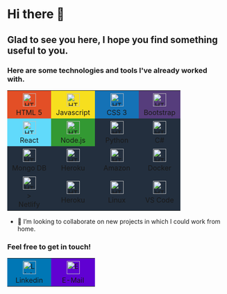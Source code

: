 # Hi there 👋 
## Glad to see you here, I hope you find something useful to you. 
### Here are some technologies and tools I've already worked with.
<table style="text-align:center;">
  <tr> 
      <td style="background: #E34F26" width="85" align="center">          
          <div><img src="https://simpleicons.org/icons/html5.svg" width="30" alt="HTML" style="vertical-align:center; margin:4px"/></div>
          <div>HTML 5</div>                   
      </td>
      <td style="background: #F7DF1E" width="85" align="center">
          <div><img src="https://simpleicons.org/icons/javascript.svg" width="30" alt="HTML" style="vertical-align:center; margin:4px"/></div>
          <div>Javascript</div>
      </td>
      <td style="background: #1572B6" width="85" align="center">
          <div><img src="https://simpleicons.org/icons/css3.svg" width="30" alt="HTML" style="vertical-align:center; margin:4px"/></div>
          <div>CSS 3</div>
      </td>
      <td style="background: #563D7C" width="80" align="center">
          <div><img src="https://simpleicons.org/icons/bootstrap.svg" width="30" alt="HTML" style="vertical-align:center; margin:4px"/></div>
          <div>Bootstrap</div>
      </td>
  </tr>
  <tr>
      <td style="background: #61DAFB" width="85" align="center">
          <div><img src="https://simpleicons.org/icons/react.svg" width="30" alt="HTML" style="vertical-align:center; margin:4px"/></div>
          <div>React</div>
      </td>      
      <td style="background: #339933" width="80" align="center">
          <div><img src="https://simpleicons.org/icons/node-dot-js.svg" width="30" alt="HTML" style="vertical-align:center; margin:4px"/></div>
          <div>Node.js</div>
      </td>
      <td style="background: #232F3E" width="80" align="center">
          <div><img src="https://simpleicons.org/icons/python.svg" width="30" alt="HTML" style="vertical-align:center; margin:4px"/></div>
          <div>Python</div>
      </td> 
      <td style="background: #232F3E" width="80" align="center">
          <div><img src="https://simpleicons.org/icons/csharp.svg" width="30" alt="HTML" style="vertical-align:center; margin:4px"/></div>
          <div>C#</div>
      </td>  
  </tr>
  <tr>
      <td style="background: #232F3E" width="80" align="center">
          <div><img src="https://simpleicons.org/icons/mongodb.svg" width="30" alt="HTML" style="vertical-align:center; margin:4px"/></div>          
          <div>Mongo DB</div>
      </td>
      <td style="background: #232F3E" width="80" align="center">
          <div><img src="https://simpleicons.org/icons/microsoftsqlserver.svg" width="30" alt="HTML" style="vertical-align:center; margin:4px"/></div>          
          <div>Heroku</div>
      </td>
      <td style="background: #232F3E" width="80" align="center">
          <div><img src="https://simpleicons.org/icons/amazonaws.svg" width="30" alt="HTML" style="vertical-align:center; margin:4px"/></div>          
          <div>Amazon</div>
      </td>
      <td style="background: #232F3E" width="80" align="center">
          <div><img src="https://simpleicons.org/icons/docker.svg" width="30" alt="HTML" style="vertical-align:center; margin:4px"/></div>
          <div>Docker</div>
      </td>
  </tr>
  <tr>
      <td style="background: #232F3E" width="80" align="center">
          <div><img src="https://simpleicons.org/icons/netlify.svg" width="30" alt="HTML" style="vertical-align:center; margin:4px"/></div>>
          <div>Netlify</div>
      </td>
      <td style="background: #232F3E" width="80" align="center">
          <div><img src="https://simpleicons.org/icons/heroku.svg" width="30" alt="HTML" style="vertical-align:center; margin:4px"/></div>          
          <div>Heroku</div>
      </td>
      <td style="background: #232F3E" width="80" align="center">
          <div><img src="https://simpleicons.org/icons/linux.svg" width="30" alt="HTML" style="vertical-align:center; margin:4px"/></div>
          <div>Linux</div>
      </td>
      <td style="background: #232F3E" width="80" align="center">
          <div><img src="https://simpleicons.org/icons/visualstudiocode.svg" width="30" alt="HTML" style="vertical-align:center; margin:4px"/></div>
          <div>VS Code</div>
      </td>
  </tr>
</table>

- 👯 I’m looking to collaborate on new projects in which I could work from home.

### Feel free to get in touch!

<table style="text-align:center;">
  <tr> 
      <td style="background: #0077B5" width="85" align="center">
          <div>
            <a href="https://www.linkedin.com/in/alvaro-raposo/">
              <img alt="Linkedin" width="30px" src="https://simpleicons.org/icons/linkedin.svg" style="vertical-align:center; margin:4px" />
            </a> 
          </div>
          <div>Linkedin</div>   
      </td>
      <td style="background: #6001D2" width="85" align="center">          
          <div>
            <a href="mailto:alvaroraposo@yahoo.com.br">
              <img alt="E-Mail" width="30px" src="https://simpleicons.org/icons/yahoo.svg" style="vertical-align:center; margin:4px"/>
            </a>
          </div>
          <div>E-Mail</div>   
      </td>
  </tr>
</table>

<!--
**alvaroraposo/alvaroraposo** is a ✨ _special_ ✨ repository because its `README.md` (this file) appears on your GitHub profile.

Here are some ideas to get you started:

- 🔭 I’m currently working on ...
- 🌱 I’m currently learning ...
- 👯 I’m looking to collaborate on ...
- 🤔 I’m looking for help with ...
- 💬 Ask me about ...
- 📫 How to reach me: ...
- 😄 Pronouns: ...
- ⚡ Fun fact: ...
-->
